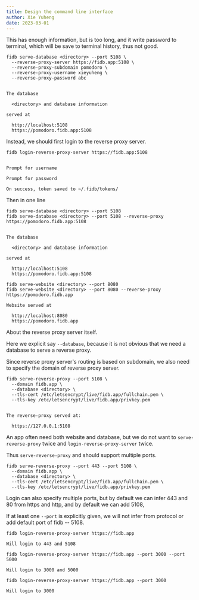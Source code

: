 ```yaml
---
title: Design the command line interface
author: Xie Yuheng
date: 2023-03-01
---
```


This has enough information, but is too long,
and it write password to terminal,
which will be save to terminal history,
thus not good.

```
fidb serve-database <directory> --port 5108 \
  --reverse-proxy-server https://fidb.app:5108 \
  --reverse-proxy-subdomain pomodoro \
  --reverse-proxy-username xieyuheng \
  --reverse-proxy-password abc


The database

  <directory> and database information

served at

  http://localhost:5108
  https://pomodoro.fidb.app:5108
```

Instead, we should first login to the reverse proxy server.

```
fidb login-reverse-proxy-server https://fidb.app:5108


Prompt for username

Prompt for password

On success, token saved to ~/.fidb/tokens/
```

Then in one line

```
fidb serve-database <directory> --port 5108
fidb serve-database <directory> --port 5108 --reverse-proxy https://pomodoro.fidb.app:5108


The database

  <directory> and database information

served at

  http://localhost:5108
  https://pomodoro.fidb.app:5108
```

```
fidb serve-website <directory> --port 8080
fidb serve-website <directory> --port 8080 --reverse-proxy https://pomodoro.fidb.app

Website served at

  http://localhost:8080
  https://pomodoro.fidb.app
```

About the reverse proxy server itself.

Here we explicit say `--database`,
because it is not obvious that
we need a database to serve a reverse proxy.

Since reverse proxy server's routing is based on subdomain,
we also need to specify the domain of reverse proxy server.

```
fidb serve-reverse-proxy --port 5108 \
  --domain fidb.app \
  --database <directory> \
  --tls-cert /etc/letsencrypt/live/fidb.app/fullchain.pem \
  --tls-key /etc/letsencrypt/live/fidb.app/privkey.pem


The reverse-proxy served at:

  https://127.0.0.1:5108
```

An app often need both website and database,
but we do not want to `serve-reverse-proxy` twice
and `login-reverse-proxy-server` twice.

Thus `serve-reverse-proxy` and should support multiple ports.

```
fidb serve-reverse-proxy --port 443 --port 5108 \
  --domain fidb.app \
  --database <directory> \
  --tls-cert /etc/letsencrypt/live/fidb.app/fullchain.pem \
  --tls-key /etc/letsencrypt/live/fidb.app/privkey.pem
```

Login can also specify multiple ports,
but by default we can infer 443 and 80 from https and http,
and by default we can add 5108,

If at least one `--port` is explicitly given,
we will not infer from protocol or add default port of fidb -- 5108.

```
fidb login-reverse-proxy-server https://fidb.app

Will login to 443 and 5108
```

```
fidb login-reverse-proxy-server https://fidb.app --port 3000 --port 5000

Will login to 3000 and 5000
```

```
fidb login-reverse-proxy-server https://fidb.app --port 3000

Will login to 3000
```
